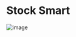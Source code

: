 # Stock Smart
![image](https://github.com/luis0o2/StockSmart/assets/59019460/8df5aefe-d528-43c6-8f39-dfb9626de6ba)
